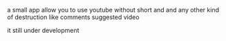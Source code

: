a small app allow you to use youtube without short and and any other kind of destruction like comments suggested video

it still under development
